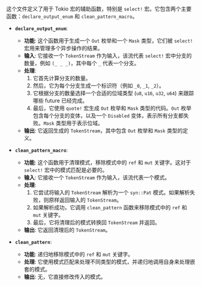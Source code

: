 这个文件定义了用于 Tokio 宏的辅助函数，特别是 `select!` 宏。它包含两个主要函数：`declare_output_enum` 和 `clean_pattern_macro`。

*   **`declare_output_enum`**:
    *   **功能**:  这个函数用于生成一个 `Out` 枚举和一个 `Mask` 类型，它们被 `select!` 宏用来管理多个异步操作的结果。
    *   **输入**:  它接收一个 `TokenStream` 作为输入，该流代表 `select!` 宏中分支的数量，例如 `(_ _ _)`，其中每个 `_` 代表一个分支。
    *   **处理**:
        1.  它首先计算分支的数量。
        2.  然后，它为每个分支生成一个标识符（例如 `_0`, `_1`, `_2`）。
        3.  它根据分支的数量选择一个合适的位域类型 (`u8`, `u16`, `u32`, `u64`) 来跟踪哪些 future 已经完成。
        4.  最后，它使用 `quote!` 宏生成 `Out` 枚举和 `Mask` 类型的代码。`Out` 枚举包含每个分支的变体，以及一个 `Disabled` 变体，表示所有分支都失败。`Mask` 类型用于表示位域。
    *   **输出**:  它返回生成的 `TokenStream`，其中包含 `Out` 枚举和 `Mask` 类型的定义。

*   **`clean_pattern_macro`**:
    *   **功能**:  这个函数用于清理模式，移除模式中的 `ref` 和 `mut` 关键字。这对于 `select!` 宏中的模式匹配是必要的。
    *   **输入**:  它接收一个 `TokenStream` 作为输入，该流代表一个模式。
    *   **处理**:
        1.  它尝试将输入的 `TokenStream` 解析为一个 `syn::Pat` 模式。如果解析失败，则原样返回输入的 `TokenStream`。
        2.  如果解析成功，它调用 `clean_pattern` 函数来移除模式中的 `ref` 和 `mut` 关键字。
        3.  最后，它将清理后的模式转换回 `TokenStream` 并返回。
    *   **输出**:  它返回清理后的 `TokenStream`。

*   **`clean_pattern`**:
    *   **功能**:  递归地移除模式中的 `ref` 和 `mut` 关键字。
    *   **处理**:  它使用模式匹配来处理不同类型的模式，并递归地调用自身来处理嵌套的模式。
    *   **输出**:  无，它直接修改传入的模式。
